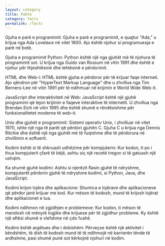 ```yaml
---
layout: category
title: Fakte
category: facts
permalink: /facts
---
```

Gjuha e parë e programimit: Gjuha e parë e programimit, e quajtur "Ada," u krijua nga Ada Lovelace në vitet 1800. Ajo është njohur si programuesja e parë në botë.

Gjuha e programimit Python: Python është një nga gjuhët më të njohura të programimit sot. U krijua nga Guido van Rossum në vitin 1991 dhe është e njohur për thjeshtësinë dhe lehtësinë e përdorimit.

HTML dhe Web-i: HTML është gjuha e përdorur për të krijuar faqe interneti. Ajo qëndron për "HyperText Markup Language" dhe u zhvillua nga Tim Berners-Lee në vitin 1991 për të ndihmuar në krijimin e World Wide Web-it.

JavaScript dhe interaktiviteti në Web: JavaScript është një gjuhë programimi që lejon krijimin e faqeve interaktive të internetit. U zhvillua nga Brendan Eich në vitin 1995 dhe është shumë e rëndësishme për funksionalitetet moderne të web-it.

Unix dhe gjuhët e programimit: Sistemi operativ Unix, i zhvilluar në vitet 1970, ishte një nga të parët që përdori gjuhën C. Gjuha C u krijua nga Dennis Ritchie dhe është një nga gjuhët më të fuqishme dhe të përdorura në zhvillimin e softuerit.

Kodimi është si të shkruash udhëzime për kompjuterin: Kur kodon, ti po i thua kompjuterit çfarë të bëjë, ashtu siç një recetë tregon si të gatuash një ushqim.

Ka shumë gjuhë kodimi: Ashtu si njerëzit flasin gjuhë të ndryshme, kompjuterët përdorin gjuhë të ndryshme kodimi, si Python, Java, dhe JavaScript.

Kodimi krijon lojëra dhe aplikacione: Shumica e lojërave dhe aplikacioneve që përdor janë krijuar me kod. Kur mëson të kodosh, mund të krijosh lojërat dhe aplikacionet e tua.

Kodimi ndihmon në zgjidhjen e problemeve: Kur kodon, ti mëson të mendosh në mënyrë logjike dhe krijuese për të zgjidhur probleme. Ky është një aftësi shumë e vlefshme në çdo fushë.

Kodimi është argëtues dhe i dobishëm: Përveçse është një aktivitet i këndshëm, të dish të kodosh mund të të ndihmojë në karrierën tënde të ardhshme, pasi shumë punë sot kërkojnë njohuri në kodim.







